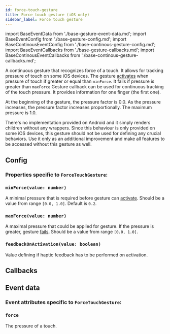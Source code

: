 ```yaml
---
id: force-touch-gesture
title: Force touch gesture (iOS only)
sidebar_label: Force touch gesture
---
```


import BaseEventData from './base-gesture-event-data.md';
import BaseEventConfig from './base-gesture-config.md';
import BaseContinousEventConfig from './base-continous-gesture-config.md';
import BaseEventCallbacks from './base-gesture-callbacks.md';
import BaseContinousEventCallbacks from './base-continous-gesture-callbacks.md';

A continuous gesture that recognizes force of a touch. It allows for tracking pressure of touch on some iOS devices.
The gesture [activates](../../under-the-hood/states-events.md#active) when pressure of touch if greater or equal than `minForce`. It fails if pressure is greater than `maxForce`
Gesture callback can be used for continuous tracking of the touch pressure. It provides information for one finger (the first one).

At the beginning of the gesture, the pressure factor is 0.0. As the pressure increases, the pressure factor increases proportionally. The maximum pressure is 1.0.

There's no implementation provided on Android and it simply renders children without any wrappers.
Since this behaviour is only provided on some iOS devices, this gesture should not be used for defining any crucial behaviors. Use it only as an additional improvement and make all features to be accessed without this gesture as well.

## Config

### Properties specific to `ForceTouchGesture`:

### `minForce(value: number)`

A minimal pressure that is required before gesture can [activate](../../under-the-hood/states-events.md#active). Should be a value from range `[0.0, 1.0]`. Default is `0.2`.

### `maxForce(value: number)`

A maximal pressure that could be applied for gesture. If the pressure is greater, gesture [fails](../../under-the-hood/states-events.md#failed). Should be a value from range `[0.0, 1.0]`.

### `feedbackOnActivation(value: boolean)`

Value defining if haptic feedback has to be performed on activation.

<BaseEventConfig />
<BaseContinousEventConfig />

## Callbacks

<BaseEventCallbacks />
<BaseContinousEventCallbacks />

## Event data

### Event attributes specific to `ForceTouchGesture`:

### `force`

The pressure of a touch.

<BaseEventData />
